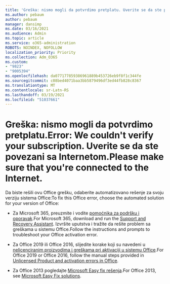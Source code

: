```yaml
---
title: 'Greška: nismo mogli da potvrdimo pretplatu. Uverite se da ste povezani sa Internetom.'
ms.author: pebaum
author: pebaum
manager: dansimp
ms.date: 03/16/2021
ms.audience: Admin
ms.topic: article
ms.service: o365-administration
ROBOTS: NOINDEX, NOFOLLOW
localization_priority: Priority
ms.collection: Adm_O365
ms.custom:
- "9823"
- "9005394"
ms.openlocfilehash: da077177859386961889b453726eb9f8f1c344fe
ms.sourcegitcommit: c08bed4071baa3bb5879496df3ed44fb828c8367
ms.translationtype: MT
ms.contentlocale: sr-Latn-RS
ms.lasthandoff: 03/19/2021
ms.locfileid: "51037661"
---
```

# <a name="error-we-couldnt-verify-your-subscription-please-make-sure-that-youre-connected-to-the-internet"></a><span data-ttu-id="d1780-103">Greška: nismo mogli da potvrdimo pretplatu.</span><span class="sxs-lookup"><span data-stu-id="d1780-103">Error: We couldn't verify your subscription.</span></span> <span data-ttu-id="d1780-104">Uverite se da ste povezani sa Internetom.</span><span class="sxs-lookup"><span data-stu-id="d1780-104">Please make sure that you're connected to the Internet.</span></span>

<span data-ttu-id="d1780-105">Da biste rešili ovu Office grešku, odaberite automatizovano rešenje za svoju verziju sistema Office:</span><span class="sxs-lookup"><span data-stu-id="d1780-105">To fix this Office error, choose the automated solution for your version of Office:</span></span>

- <span data-ttu-id="d1780-106">Za Microsoft 365, preuzmite i vodite [pomoćnika za podršku i oporavak](https://aka.ms/SaRA-OfficeActivation-Chat).</span><span class="sxs-lookup"><span data-stu-id="d1780-106">For Microsoft 365, download and run the [Support and Recovery Assistant](https://aka.ms/SaRA-OfficeActivation-Chat).</span></span> <span data-ttu-id="d1780-107">Izvršite uputstva i tražite da rešite problem sa greškama u sistemu Office.</span><span class="sxs-lookup"><span data-stu-id="d1780-107">Follow the instructions and prompts to troubleshoot your Office activation error.</span></span>

- <span data-ttu-id="d1780-108">Za Office 2019 ili Office 2016, slijedite korake koji su navedeni u [nelicenciranim proizvodima i greškama pri aktivaciji u sistemu Office](https://support.microsoft.com/office/0d23d3c0-c19c-4b2f-9845-5344fedc4380#bkmk_fixyourself).</span><span class="sxs-lookup"><span data-stu-id="d1780-108">For Office 2019 or Office 2016, follow the manual steps provided in [Unlicensed Product and activation errors in Office](https://support.microsoft.com/office/0d23d3c0-c19c-4b2f-9845-5344fedc4380#bkmk_fixyourself).</span></span>

- <span data-ttu-id="d1780-109">Za Office 2013 pogledajte [Microsoft Easy fix rešenja](https://support.microsoft.com/topic/microsoft-easy-fix-solutions-have-been-discontinued-b0f4b5f9-3b5a-bd9e-d75d-d45e2f12e16c).</span><span class="sxs-lookup"><span data-stu-id="d1780-109">For Office 2013, see [Microsoft Easy Fix solutions](https://support.microsoft.com/topic/microsoft-easy-fix-solutions-have-been-discontinued-b0f4b5f9-3b5a-bd9e-d75d-d45e2f12e16c).</span></span>